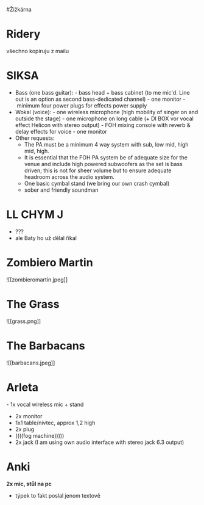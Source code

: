 
#Žižkárna 

# Ridery

všechno kopíruju z mailu

# SIKSA

- Bass (one bass guitar):
	- bass head + bass cabinet (to me mic'd. Line out is an option as second bass-dedicated channel)
	- one monitor
	- minimum four power plugs for effects power supply
- Wokal (voice):
	- one wireless microphone (high mobility of singer on and outside the stage)
	- one microphone on long cable (+ DI BOX vor vocal effect Helicon with stereo output)
	- FOH mixing console with reverb & delay effects for voice
	- one monitor
- Other requests: 
	- The PA must be a minimum 4 way system with sub, low mid, high mid, high.
	- It is essential that the FOH PA system be of adequate size for the venue and include high powered subwoofers as the set is bass driven; this is not for sheer volume but to ensure adequate headroom across the audio system.
	- One basic cymbal stand (we bring our own crash cymbal)
	- sober and friendly soundman

# LL CHYM J

- ???
-  ale Baty ho už dělal říkal

# Zombiero Martin

![[zombieromartin.jpeg]]

# The Grass

![[grass.png]]

# The Barbacans

![[barbacans.jpeg]]

# Arleta

- 1x vocal wireless mic + stand
- 2x monitor 
- 1x1 table/nivtec, approx 1,2 high 
- 2x plug 
- ((((fog machine))))) 
- 2x jack (I am using own audio interface with stereo jack 6.3 output)
  
# Anki

  __2x mic, stůl na pc__
  - týpek to fakt poslal jenom textově